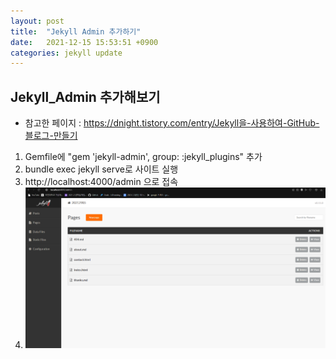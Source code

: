 ```yaml
---
layout: post
title:  "Jekyll Admin 추가하기"
date:   2021-12-15 15:53:51 +0900
categories: jekyll update
---
```


## Jekyll_Admin 추가해보기
- 참고한 페이지 : <https://dnight.tistory.com/entry/Jekyll을-사용하여-GitHub-블로그-만들기>
1. Gemfile에  "gem 'jekyll-admin', group: :jekyll_plugins" 추가
2. bundle exec jekyll serve로 사이트 실행
3. http://localhost:4000/admin 으로 접속
4. ![admin 화면](./images/captured.png)

